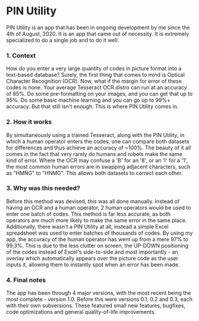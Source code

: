 # PIN Utility

PIN Utility is an app that has been in ongoing development by me since the 4th of August, 2020. It is an app that came out of necessity. It is extremely specialized to do a single job and to do it well.
### 1. Context

How do you enter a very large quantity of codes in picture format into a text-based database? Surely, the first thing that comes to mind is Optical Character Recognition (OCR). Now, what if the margin for error of these codes is none. Your average Tesseract OCR distro can run at an accuracy of 85%. Do some pre-formatting on your images, and you can get that up to 95%. Do some basic machine learning and you can go up to 99%+ accuracy. But that still isn't enough. This is where PIN Utility comes in.
### 2. How it works

By simultaneously using a trained Tesseract, along with the PIN Utility, in which a human operator enters the codes, one can compare both datasets for differences and thus achieve an accuracy of ~100%. The beauty of it all comes in the fact that very rarely do humans and robots make the same kind of error. Where the OCR may confuse a 'B' for an '8', or an 'I' for a '1', the most common human errors are in swapping adjacent characters, such as "HMNG" to "HNMG". This allows both datasets to correct each other.
### 3. Why was this needed?

Before this method was devised, this was all done manually. Instead of having an OCR and a human operator, 2 human operators would be used to enter one batch of codes. This method is far less accurate, as both operators are much more likely to make the same error in the same place. Additionally, there wasn't a PIN Utility at all, instead a simple Excel spreadsheet was used to enter batches of thousands of codes. By using my app, the accuracy of the human operator has went up from a mere 97% to 99,3%. This is due to the less clutter on screen, the UP-DOWN positioning of the codes instead of Excel's side-to-side and most importantly - an overlay which automatically appears over the picture code as the user inputs it, allowing them to instantly spot when an error has been made.
### 4. Final notes

The app has been through 4 major versions, with the most recent being the most complete - version 1.0. Before this were versions 0.1, 0.2 and 0.3, each with their own subversions. These featured small new features, bugfixes, code optimizations and general quality-of-life improvements.